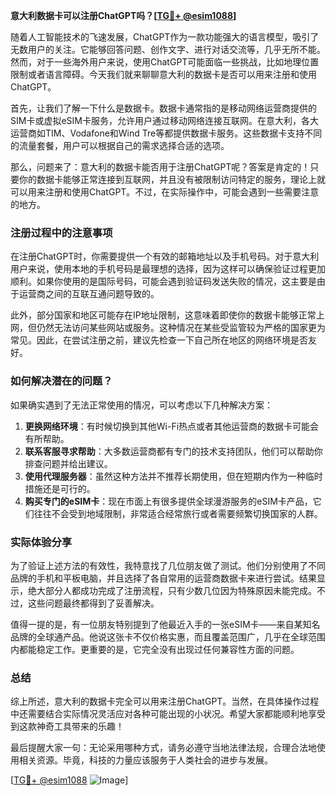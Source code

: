 **意大利数据卡可以注册ChatGPT吗？[[TG💪+ @esim1088](https://t.me/s/esim1088)]**

随着人工智能技术的飞速发展，ChatGPT作为一款功能强大的语言模型，吸引了无数用户的关注。它能够回答问题、创作文字、进行对话交流等，几乎无所不能。然而，对于一些海外用户来说，使用ChatGPT可能面临一些挑战，比如地理位置限制或者语言障碍。今天我们就来聊聊意大利的数据卡是否可以用来注册和使用ChatGPT。

首先，让我们了解一下什么是数据卡。数据卡通常指的是移动网络运营商提供的SIM卡或虚拟eSIM卡服务，允许用户通过移动网络连接互联网。在意大利，各大运营商如TIM、Vodafone和Wind Tre等都提供数据卡服务。这些数据卡支持不同的流量套餐，用户可以根据自己的需求选择合适的选项。

那么，问题来了：意大利的数据卡能否用于注册ChatGPT呢？答案是肯定的！只要你的数据卡能够正常连接到互联网，并且没有被限制访问特定的服务，理论上就可以用来注册和使用ChatGPT。不过，在实际操作中，可能会遇到一些需要注意的地方。

### 注册过程中的注意事项

在注册ChatGPT时，你需要提供一个有效的邮箱地址以及手机号码。对于意大利用户来说，使用本地的手机号码是最理想的选择，因为这样可以确保验证过程更加顺利。如果你使用的是国际号码，可能会遇到验证码发送失败的情况，这主要是由于运营商之间的互联互通问题导致的。

此外，部分国家和地区可能存在IP地址限制，这意味着即使你的数据卡能够正常上网，但仍然无法访问某些网站或服务。这种情况在某些受监管较为严格的国家更为常见。因此，在尝试注册之前，建议先检查一下自己所在地区的网络环境是否友好。

### 如何解决潜在的问题？

如果确实遇到了无法正常使用的情况，可以考虑以下几种解决方案：

1. **更换网络环境**：有时候切换到其他Wi-Fi热点或者其他运营商的数据卡可能会有所帮助。
2. **联系客服寻求帮助**：大多数运营商都有专门的技术支持团队，他们可以帮助你排查问题并给出建议。
3. **使用代理服务器**：虽然这种方法并不推荐长期使用，但在短期内作为一种临时措施还是可行的。
4. **购买专门的eSIM卡**：现在市面上有很多提供全球漫游服务的eSIM卡产品，它们往往不会受到地域限制，非常适合经常旅行或者需要频繁切换国家的人群。

### 实际体验分享

为了验证上述方法的有效性，我特意找了几位朋友做了测试。他们分别使用了不同品牌的手机和平板电脑，并且选择了各自常用的运营商数据卡来进行尝试。结果显示，绝大部分人都成功完成了注册流程，只有少数几位因为特殊原因未能完成。不过，这些问题最终都得到了妥善解决。

值得一提的是，有一位朋友特别提到了他最近入手的一张eSIM卡——来自某知名品牌的全球通产品。他说这张卡不仅价格实惠，而且覆盖范围广，几乎在全球范围内都能稳定工作。更重要的是，它完全没有出现过任何兼容性方面的问题。

### 总结

综上所述，意大利的数据卡完全可以用来注册ChatGPT。当然，在具体操作过程中还需要结合实际情况灵活应对各种可能出现的小状况。希望大家都能顺利地享受到这款神奇工具带来的乐趣！

最后提醒大家一句：无论采用哪种方式，请务必遵守当地法律法规，合理合法地使用相关资源。毕竟，科技的力量应该服务于人类社会的进步与发展。

[[TG💪+ @esim1088](https://t.me/s/esim1088) ![Image](https://i.postimg.cc/4NQfJmqS/Snipaste-2025-05-13-00-14-12.png)]